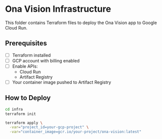 # Ona Vision Infrastructure

This folder contains Terraform files to deploy the Ona Vision app to Google Cloud Run.

## Prerequisites

- [ ] Terraform installed
- [ ] GCP account with billing enabled
- [ ] Enable APIs:
    - Cloud Run
    - Artifact Registry
- [ ] Your container image pushed to Artifact Registry

## How to Deploy

```bash
cd infra
terraform init

terraform apply \
  -var="project_id=your-gcp-project" \
  -var="container_image=gcr.io/your-project/ona-vision:latest"
